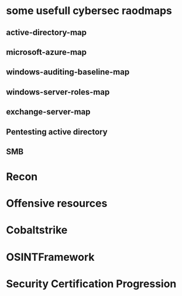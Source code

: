 # some usefull cybersec raodmaps

## active-directory-map

## microsoft-azure-map

## windows-auditing-baseline-map

## windows-server-roles-map

## exchange-server-map

## Pentesting active directory

## SMB

# Recon

# Offensive resources

# Cobaltstrike

# OSINTFramework

# Security Certification Progression
